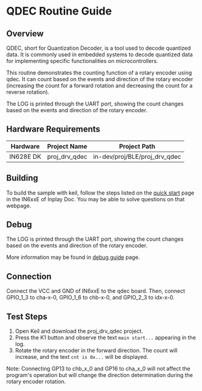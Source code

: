 # QDEC Routine Guide

## Overview

QDEC, short for Quantization Decoder, is a tool used to decode quantized data. It is commonly used in embedded systems to decode quantized data for implementing specific functionalities on microcontrollers.

This routine demonstrates the counting function of a rotary encoder using qdec. It can count based on the events and direction of the rotary encoder (increasing the count for a forward rotation and decreasing the count for a reverse rotation).

The LOG is printed through the UART port, showing the count changes based on the events and direction of the rotary encoder.



## Hardware Requirements

| Hardware  | Project Name  | Project Path                  |
| --------- | ------------- | ----------------------------- |
| IN628E DK | proj_drv_qdec | in-dev/proj/BLE/proj_drv_qdec |



## Building

To build the sample with keil, follow the steps listed on the [quick start](https://inplay-inc.github.io/docs/in6xxe/quick-start.html) page in the IN6xxE  of Inplay Doc. You may be able to solve questions on that webpage.



## Debug

The LOG is printed through the UART port, showing the count changes based on the events and direction of the rotary encoder.

More information may be found in  [debug guide](https://inplay-inc.github.io/docs/in6xxe/samples/Debug-Guide) page.



## Connection

Connect the VCC and GND of IN6xxE to the qdec board. Then, connect GPIO_1_3 to cha-x-0, GPIO_1_6 to chb-x-0, and GPIO_2_3 to idx-x-0.



## Test Steps

1. Open Keil and download the proj_drv_qdec project.
2. Press the K1 button and observe the text `main start...` appearing in the log.
3. Rotate the rotary encoder in the forward direction. The count will increase, and the text `cnt is 0x...` will be displayed.

Note: Connecting GP13 to chb_x_0 and GP16 to cha_x_0 will not affect the program's operation but will change the direction determination during the rotary encoder rotation.